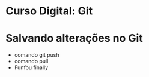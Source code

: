 
# Curso Digital: Git

# Salvando alterações no Git

* comando git push
* comando pull
* Funfou finally
